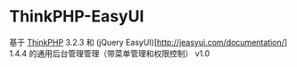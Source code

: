 # ThinkPHP-EasyUI

基于 [ThinkPHP](http://doc.thinkphp.cn/) 3.2.3 和 (jQuery EasyUI)[http://jeasyui.com/documentation/] 1.4.4 的通用后台管理管理（带菜单管理和权限控制） v1.0
